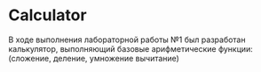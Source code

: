 # <h1>Calculator</h1>
<div>В ходе выполнения лабораторной работы №1 был разработан калькулятор, выполняющий базовые арифметические функции: (сложение, деление, умножение вычитание)</div>
<img scr = "(https://user-images.githubusercontent.com/87041606/197685695-49e7acd8-29a7-4051-94c7-f0569df8477b.png)">

